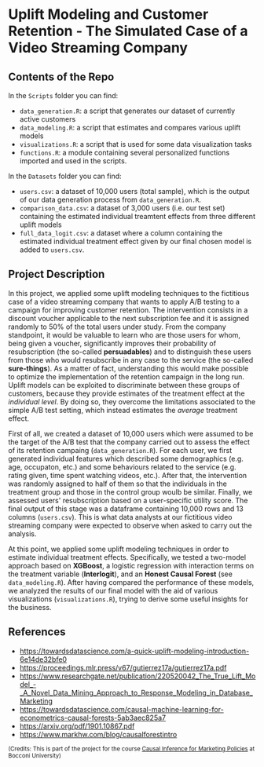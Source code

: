 # Uplift Modeling and Customer Retention - The Simulated Case of a Video Streaming Company

## Contents of the Repo
In the `Scripts` folder you can find:
- `data_generation.R`: a script that generates our dataset of currently active customers
- `data_modeling.R`: a script that estimates and compares various uplift models
- `visualizations.R`: a script that is used for some data visualization tasks 
- `functions.R`: a module containing several personalized functions imported and used in the scripts. <br>

In the `Datasets` folder you can find: 
- `users.csv`: a dataset of 10,000 users (total sample), which is the output of our data generation process from `data_generation.R`.
- `comparison_data.csv`: a dataset of 3,000 users (i.e. our test set) containing the estimated individual treamtent effects from three different uplift models
- `full_data_logit.csv`: a dataset where a column containing the estimated individual treatment effect given by our final chosen model is added to `users.csv`. 

## Project Description
In this project, we applied some uplift modeling techniques to the fictitious case of a video streaming company that wants to apply A/B testing to a campaign for improving customer retention. The intervention consists in a discount voucher applicable to the next subscription fee and it is assigned randomly to 50% of the total users under study. From the company standpoint, it would be valuable to learn who are those users for whom, being given a voucher, significantly improves their probability of resubscription (the so-called <b>persuadables</b>) and to distinguish these users from those who would resubscribe in any case to the service (the so-called <b>sure-things</b>). As a matter of fact, understanding this would make possible to optimize the implementation of the retention campaign in the long run.  Uplift models can be exploited to discriminate between these groups of customers, because they provide estimates of the treatment effect at the <i>individual level</i>. By doing so, they overcome the limitations associated to the simple A/B test setting, which instead estimates the <i>average</i> treatment effect.

First of all, we created a dataset of 10,000 users which were assumed to be the target of the A/B test that the company carried out to assess the effect of its retention campaing (`data_generation.R`). For each user, we first generated individual features which described some demographics (e.g. age, occupaton, etc.) and some behaviours related to the service (e.g. rating given, time spent watching videos, etc.). After that, the intervention was randomly assigned to half of them so that the individuals in the treatment group and those in the control group woulb be similar. Finally, we assessed users' resubscription based on a user-specific utility score. The final output of this stage was a dataframe containing 10,000 rows and 13 columns (`users.csv`). This is what data analysts at our fictitious video streaming company were expected to observe when asked to carry out the analysis.

At this point, we applied some uplift modeling techniques in order to estimate individual treatment effects. Specifically, we tested a two-model approach based on <b>XGBoost</b>, a logistic regression with interaction terms on the treatment variable (<b>Interlogit</b>), and an <b>Honest Causal Forest</b> (see `data_modeling.R`). After having compared the performance of these models, we analyzed the results of our final model with the aid of various visualizations (`visualizations.R`), trying to derive some useful insights for the business.

## References
* https://towardsdatascience.com/a-quick-uplift-modeling-introduction-6e14de32bfe0
* https://proceedings.mlr.press/v67/gutierrez17a/gutierrez17a.pdf
* https://www.researchgate.net/publication/220520042_The_True_Lift_Model_-_A_Novel_Data_Mining_Approach_to_Response_Modeling_in_Database_Marketing
* https://towardsdatascience.com/causal-machine-learning-for-econometrics-causal-forests-5ab3aec825a7
* https://arxiv.org/pdf/1901.10867.pdf
* https://www.markhw.com/blog/causalforestintro





<sub>(Credits: This is part of the project for the course [Causal Inference for Marketing Policies](https://didattica.unibocconi.it/ts/tsn_anteprima.php?cod_ins=20757&anno=2022&ric_cdl=x&IdPag=6618) at Bocconi University) </sub>
